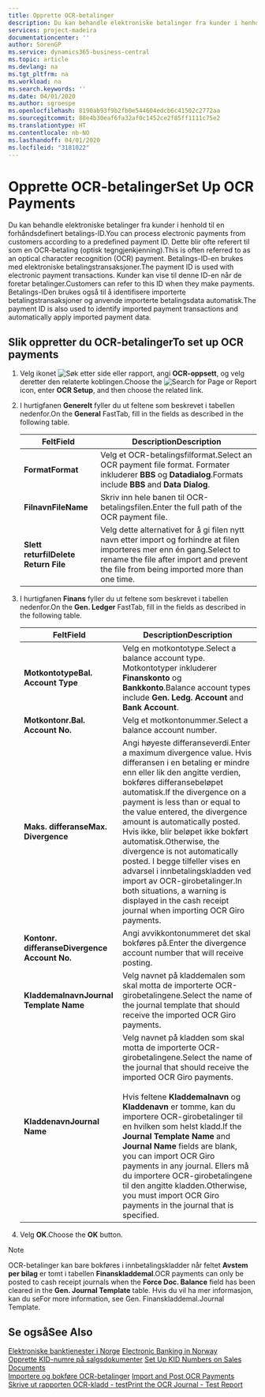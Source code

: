 ```yaml
---
title: Opprette OCR-betalinger
description: Du kan behandle elektroniske betalinger fra kunder i henhold til en forhåndsdefinert betalings-ID. Dette blir ofte referert til som en OCR-betaling (optisk tegngjenkjenning).
services: project-madeira
documentationcenter: ''
author: SorenGP
ms.service: dynamics365-business-central
ms.topic: article
ms.devlang: na
ms.tgt_pltfrm: na
ms.workload: na
ms.search.keywords: ''
ms.date: 04/01/2020
ms.author: sgroespe
ms.openlocfilehash: 8190ab93f9b2fb0e544604edcb6c41502c2772aa
ms.sourcegitcommit: 88e4b30eaf6fa32af0c1452ce2f85ff1111c75e2
ms.translationtype: HT
ms.contentlocale: nb-NO
ms.lasthandoff: 04/01/2020
ms.locfileid: "3181022"
---
```

# <a name="set-up-ocr-payments"></a><span data-ttu-id="de454-104">Opprette OCR-betalinger</span><span class="sxs-lookup"><span data-stu-id="de454-104">Set Up OCR Payments</span></span>
<span data-ttu-id="de454-105">Du kan behandle elektroniske betalinger fra kunder i henhold til en forhåndsdefinert betalings-ID.</span><span class="sxs-lookup"><span data-stu-id="de454-105">You can process electronic payments from customers according to a predefined payment ID.</span></span> <span data-ttu-id="de454-106">Dette blir ofte referert til som en OCR-betaling (optisk tegngjenkjenning).</span><span class="sxs-lookup"><span data-stu-id="de454-106">This is often referred to as an optical character recognition (OCR) payment.</span></span> <span data-ttu-id="de454-107">Betalings-ID-en brukes med elektroniske betalingstransaksjoner.</span><span class="sxs-lookup"><span data-stu-id="de454-107">The payment ID is used with electronic payment transactions.</span></span> <span data-ttu-id="de454-108">Kunder kan vise til denne ID-en når de foretar betalinger.</span><span class="sxs-lookup"><span data-stu-id="de454-108">Customers can refer to this ID when they make payments.</span></span> <span data-ttu-id="de454-109">Betalings-IDen brukes også til å identifisere importerte betalingstransaksjoner og anvende importerte betalingsdata automatisk.</span><span class="sxs-lookup"><span data-stu-id="de454-109">The payment ID is also used to identify imported payment transactions and automatically apply imported payment data.</span></span>  

## <a name="to-set-up-ocr-payments"></a><span data-ttu-id="de454-110">Slik oppretter du OCR-betalinger</span><span class="sxs-lookup"><span data-stu-id="de454-110">To set up OCR payments</span></span>  

1.  <span data-ttu-id="de454-111">Velg ikonet ![Søk etter side eller rapport](../../media/ui-search/search_small.png "Ikonet Søk etter side eller rapport"), angi **OCR-oppsett**, og velg deretter den relaterte koblingen.</span><span class="sxs-lookup"><span data-stu-id="de454-111">Choose the ![Search for Page or Report](../../media/ui-search/search_small.png "Search for Page or Report icon") icon, enter **OCR Setup**, and then choose the related link.</span></span>  
2.  <span data-ttu-id="de454-112">I hurtigfanen **Generelt** fyller du ut feltene som beskrevet i tabellen nedenfor.</span><span class="sxs-lookup"><span data-stu-id="de454-112">On the **General** FastTab, fill in the fields as described in the following table.</span></span>  

    |<span data-ttu-id="de454-113">Felt</span><span class="sxs-lookup"><span data-stu-id="de454-113">Field</span></span>|<span data-ttu-id="de454-114">Description</span><span class="sxs-lookup"><span data-stu-id="de454-114">Description</span></span>|  
    |---------------------------------|---------------------------------------|  
    |<span data-ttu-id="de454-115">**Format**</span><span class="sxs-lookup"><span data-stu-id="de454-115">**Format**</span></span>|<span data-ttu-id="de454-116">Velg et OCR-betalingsfilformat.</span><span class="sxs-lookup"><span data-stu-id="de454-116">Select an OCR payment file format.</span></span> <span data-ttu-id="de454-117">Formater inkluderer **BBS** og **Datadialog**.</span><span class="sxs-lookup"><span data-stu-id="de454-117">Formats include **BBS** and **Data Dialog**.</span></span>|  
    |<span data-ttu-id="de454-118">**Filnavn**</span><span class="sxs-lookup"><span data-stu-id="de454-118">**FileName**</span></span>|<span data-ttu-id="de454-119">Skriv inn hele banen til OCR-betalingsfilen.</span><span class="sxs-lookup"><span data-stu-id="de454-119">Enter the full path of the OCR payment file.</span></span>|  
    |<span data-ttu-id="de454-120">**Slett returfil**</span><span class="sxs-lookup"><span data-stu-id="de454-120">**Delete Return File**</span></span>|<span data-ttu-id="de454-121">Velg dette alternativet for å gi filen nytt navn etter import og forhindre at filen importeres mer enn én gang.</span><span class="sxs-lookup"><span data-stu-id="de454-121">Select to rename the file after import and prevent the file from being imported more than one time.</span></span>|  

3.  <span data-ttu-id="de454-122">I hurtigfanen **Finans** fyller du ut feltene som beskrevet i tabellen nedenfor.</span><span class="sxs-lookup"><span data-stu-id="de454-122">On the **Gen. Ledger** FastTab, fill in the fields as described in the following table.</span></span>  

    |<span data-ttu-id="de454-123">Felt</span><span class="sxs-lookup"><span data-stu-id="de454-123">Field</span></span>|<span data-ttu-id="de454-124">Description</span><span class="sxs-lookup"><span data-stu-id="de454-124">Description</span></span>|  
    |---------------------------------|---------------------------------------|  
    |<span data-ttu-id="de454-125">**Motkontotype**</span><span class="sxs-lookup"><span data-stu-id="de454-125">**Bal. Account Type**</span></span>|<span data-ttu-id="de454-126">Velg en motkontotype.</span><span class="sxs-lookup"><span data-stu-id="de454-126">Select a balance account type.</span></span> <span data-ttu-id="de454-127">Motkontotyper inkluderer **Finanskonto** og **Bankkonto**.</span><span class="sxs-lookup"><span data-stu-id="de454-127">Balance account types include **Gen. Ledg. Account** and **Bank Account**.</span></span>|  
    |<span data-ttu-id="de454-128">**Motkontonr.**</span><span class="sxs-lookup"><span data-stu-id="de454-128">**Bal. Account No.**</span></span>|<span data-ttu-id="de454-129">Velg et motkontonummer.</span><span class="sxs-lookup"><span data-stu-id="de454-129">Select a balance account number.</span></span>|  
    |<span data-ttu-id="de454-130">**Maks. differanse**</span><span class="sxs-lookup"><span data-stu-id="de454-130">**Max. Divergence**</span></span>|<span data-ttu-id="de454-131">Angi høyeste differanseverdi.</span><span class="sxs-lookup"><span data-stu-id="de454-131">Enter a maximum divergence value.</span></span> <span data-ttu-id="de454-132">Hvis differansen i en betaling er mindre enn eller lik den angitte verdien, bokføres differansebeløpet automatisk.</span><span class="sxs-lookup"><span data-stu-id="de454-132">If the divergence on a payment is less than or equal to the value entered, the divergence amount is automatically posted.</span></span> <span data-ttu-id="de454-133">Hvis ikke, blir beløpet ikke bokført automatisk.</span><span class="sxs-lookup"><span data-stu-id="de454-133">Otherwise, the divergence is not automatically posted.</span></span> <span data-ttu-id="de454-134">I begge tilfeller vises en advarsel i innbetalingskladden ved import av OCR-girobetalinger.</span><span class="sxs-lookup"><span data-stu-id="de454-134">In both situations, a warning is displayed in the cash receipt journal when importing OCR Giro payments.</span></span>|  
    |<span data-ttu-id="de454-135">**Kontonr. differanse**</span><span class="sxs-lookup"><span data-stu-id="de454-135">**Divergence Account No.**</span></span>|<span data-ttu-id="de454-136">Angi avvikkontonummeret det skal bokføres på.</span><span class="sxs-lookup"><span data-stu-id="de454-136">Enter the divergence account number that will receive posting.</span></span>|  
    |<span data-ttu-id="de454-137">**Kladdemalnavn**</span><span class="sxs-lookup"><span data-stu-id="de454-137">**Journal Template Name**</span></span>|<span data-ttu-id="de454-138">Velg navnet på kladdemalen som skal motta de importerte OCR-girobetalingene.</span><span class="sxs-lookup"><span data-stu-id="de454-138">Select the name of the journal template that should receive the imported OCR Giro payments.</span></span>|  
    |<span data-ttu-id="de454-139">**Kladdenavn**</span><span class="sxs-lookup"><span data-stu-id="de454-139">**Journal Name**</span></span>|<span data-ttu-id="de454-140">Velg navnet på kladden som skal motta de importerte OCR-girobetalingene.</span><span class="sxs-lookup"><span data-stu-id="de454-140">Select the name of the journal that should receive the imported OCR Giro payments.</span></span><br /><br /> <span data-ttu-id="de454-141">Hvis feltene **Kladdemalnavn** og **Kladdenavn** er tomme, kan du importere OCR-girobetalinger til en hvilken som helst kladd.</span><span class="sxs-lookup"><span data-stu-id="de454-141">If the **Journal Template Name** and **Journal Name** fields are blank, you can import OCR Giro payments in any journal.</span></span> <span data-ttu-id="de454-142">Ellers må du importere OCR-girobetalingene til den angitte kladden.</span><span class="sxs-lookup"><span data-stu-id="de454-142">Otherwise, you must import OCR Giro payments in the journal that is specified.</span></span>|  

4.  <span data-ttu-id="de454-143">Velg **OK**.</span><span class="sxs-lookup"><span data-stu-id="de454-143">Choose the **OK** button.</span></span>  

> [!NOTE]  
>  <span data-ttu-id="de454-144">OCR-betalinger kan bare bokføres i innbetalingskladder når feltet **Avstem per bilag** er tomt i tabellen **Finanskladdemal**.</span><span class="sxs-lookup"><span data-stu-id="de454-144">OCR payments can only be posted to cash receipt journals when the **Force Doc. Balance** field has been cleared in the **Gen. Journal Template** table.</span></span> <span data-ttu-id="de454-145">Hvis du vil ha mer informasjon, kan du se</span><span class="sxs-lookup"><span data-stu-id="de454-145">For more information, see Gen.</span></span> <span data-ttu-id="de454-146">Finanskladdemal.</span><span class="sxs-lookup"><span data-stu-id="de454-146">Journal Template.</span></span>  

## <a name="see-also"></a><span data-ttu-id="de454-147">Se også</span><span class="sxs-lookup"><span data-stu-id="de454-147">See Also</span></span>  
 <span data-ttu-id="de454-148">[Elektroniske banktjenester i Norge](electronic-banking-in-norway.md) </span><span class="sxs-lookup"><span data-stu-id="de454-148">[Electronic Banking in Norway](electronic-banking-in-norway.md) </span></span>  
 <span data-ttu-id="de454-149">[Opprette KID-numre på salgsdokumenter](how-to-set-up-kid-numbers-on-sales-documents.md) </span><span class="sxs-lookup"><span data-stu-id="de454-149">[Set Up KID Numbers on Sales Documents](how-to-set-up-kid-numbers-on-sales-documents.md) </span></span>  
 <span data-ttu-id="de454-150">[Importere og bokføre OCR-betalinger](how-to-import-and-post-ocr-payments.md) </span><span class="sxs-lookup"><span data-stu-id="de454-150">[Import and Post OCR Payments](how-to-import-and-post-ocr-payments.md) </span></span>  
 [<span data-ttu-id="de454-151">Skrive ut rapporten OCR-kladd - test</span><span class="sxs-lookup"><span data-stu-id="de454-151">Print the OCR Journal - Test Report</span></span>](how-to-print-the-ocr-journal-test-report.md)   
 
